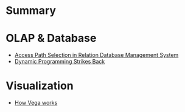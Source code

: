 # Summary

# OLAP & Database
- [Access Path Selection in Relation Database Management System](./access_path_selection.md)
- [Dynamic Programming Strikes Back](./dp.md)

# Visualization
- [How Vega works](./how-vega-works.md)